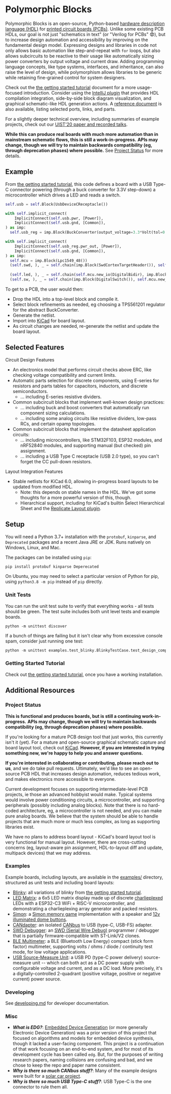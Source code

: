 # Polymorphic Blocks

Polymorphic Blocks is an open-source, Python-based [hardware description language (HDL)](https://en.wikipedia.org/wiki/Hardware_description_language) for [printed circuit boards (PCBs)](https://en.wikipedia.org/wiki/Printed_circuit_board).
Unlike some existing PCB HDLs, our goal is not just "schematics in text" (or "Verilog for PCBs" 😨), but to increase design automation and accessibility by improving on the fundamental design model.
Expressing designs and libraries in code not only allows basic automation like step-and-repeat with `for` loops, but also allows subcircuits to be reactive to their usage like automatically sizing power converters by output voltage and current draw.
Adding programming language concepts, like type systems, interfaces, and inheritance, can also raise the level of design, while polymorphism allows libraries to be generic while retaining fine-grained control for system designers.

Check out the [the getting started tutorial](getting-started.md) document for a more usage-focused introduction.
Consider using the [IntelliJ plugin](https://github.com/BerkeleyHCI/edg-ide) that provides HDL compilation integration, side-by-side block diagram visualization, and graphical schematic-like HDL generation actions. 
A [reference document](reference.md) is also available, listing selected ports, links, and parts.

For a slightly deeper technical overview, including summaries of example projects, check out our [UIST'20 paper and recorded talks](http://dx.doi.org/10.1145/3379337.3415860).

**While this can produce real boards with much more automation than in mainstream schematic flows, this is still a work-in-progress.**
**APIs may change, though we will try to maintain backwards compatibility (eg, through deprecation phases) where possible.**
See [Project Status](#project-status) for more details.


## Example
From [the getting started tutorial](getting-started.md), this code defines a board with a USB Type-C connector powering (through a buck converter for 3.3V step-down) a microcontroller which drives a LED and reads a switch.

```python
self.usb = self.Block(UsbDeviceCReceptacle())

with self.implicit_connect(
    ImplicitConnect(self.usb.pwr, [Power]),
    ImplicitConnect(self.usb.gnd, [Common]),
) as imp:
  self.usb_reg = imp.Block(BuckConverter(output_voltage=3.3*Volt(tol=0.05)))

with self.implicit_connect(
    ImplicitConnect(self.usb_reg.pwr_out, [Power]),
    ImplicitConnect(self.usb.gnd, [Common]),
) as imp:
  self.mcu = imp.Block(Lpc1549_48())
  (self.swd, ), _ = self.chain(imp.Block(SwdCortexTargetHeader()), self.mcu.swd)
     
  (self.led, ), _ = self.chain(self.mcu.new_io(DigitalBidir), imp.Block(IndicatorLed()))
  (self.sw, ), _ = self.chain(imp.Block(DigitalSwitch()), self.mcu.new_io(DigitalBidir))
```

To get to a PCB, the user would then:
- Drop the HDL into a top-level block and compile it.
- Select block refinements as needed, eg choosing a TPS561201 regulator for the abstract BuckConverter.
- Generate the netlist.
- Import into [KiCad](https://kicad-pcb.org/) for board layout.
- As circuit changes are needed, re-generate the netlist and update the board layout. 


## Selected Features
Circuit Design Features
- An electronics model that performs circuit checks above ERC, like checking voltage compatibility and current limits.
- Automatic parts selection for discrete components, using E-series for resistors and parts tables for capacitors, inductors, and discrete semiconductors.
  - ... including E-series resistive dividers.
- Common subcircuit blocks that implement well-known design practices:
  - ... including buck and boost converters that automatically run component sizing calculations.
  - ... including some analog circuits like resistive dividers, low-pass RCs, and certain opamp topologies.
- Common subcircuit blocks that implement the datasheet application circuits:
  - ... including microcontrollers, like STM32F103, ESP32 modules, and nRF52840 modules, and supporting manual (but checked) pin assignment.
  - ... including a USB Type C receptacle (USB 2.0 type), so you can't forget the CC pull-down resistors.

Layout Integration Features
- Stable netlists for KiCad 6.0, allowing in-progress board layouts to be updated from modified HDL.
  - Note: this depends on stable names in the HDL. We've got some thoughts for a more powerful version of this, though.
  - Hierarchical support, including for KiCad's builtin Select Hierarchical Sheet and the [Replicate Layout plugin](https://github.com/MitjaNemec/ReplicateLayout).


## Setup
You will need a Python 3.7+ installation with the `protobuf`, `kinparse`, and `Deprecated` packages and a recent Java JRE or JDK.
Runs natively on Windows, Linux, and Mac.

The packages can be installed using `pip`:
```python
pip install protobuf kinparse Deperecated
```
On Ubuntu, you may need to select a particular version of Python for pip, using `python3.8 -m pip` instead of `pip` directly.

### Unit Tests
You can run the unit test suite to verify that everything works - all tests should be green.
The test suite includes both unit level tests and example boards.

```
python -m unittest discover
```

If a bunch of things are failing but it isn't clear why from excessive console spam, consider just running one test:

```python
python -m unittest examples.test_blinky.BlinkyTestCase.test_design_complete
```

### Getting Started Tutorial
Check out [the getting started tutorial](getting-started.md), once you have a working installation.


## Additional Resources 

### Project Status
**This is functional and produces boards, but is still a continuing work-in-progress.**
**APIs may change, though we will try to maintain backwards compatibility (eg, through deprecation phases) where possible.**

If you're looking for a mature PCB design tool that just works, this currently isn't it (yet).
For a mature and open-source graphical schematic capture and board layout tool, check out [KiCad](https://kicad-pcb.org/).
**However, if you are interested in trying something new, we're happy to help you and answer questions.**

**If you're interested in collaborating or contributing, please reach out to us**, and we do take pull requests.
Ultimately, we'd like to see an open-source PCB HDL that increases design automation, reduces tedious work, and makes electronics more accessible to everyone. 

Current development focuses on supporting intermediate-level PCB projects, ie those an advanced hobbyist would make.
Typical systems would involve power conditioning circuits, a microcontroller, and supporting peripherals (possibly including analog blocks).
Note that there is no hard-coded architecture, eg, a microcontroller is not needed, and you can make pure analog boards.
We believe that the system should be able to handle projects that are much more or much less complex, as long as supporting libraries exist.

We have no plans to address board layout - KiCad's board layout tool is very functional for manual layout.
However, there are cross-cutting concerns (eg, layout-aware pin assignment, HDL-to-layout diff and update, multipack devices) that we may address.

### Examples
Example boards, including layouts, are available in the [examples/](examples/) directory, structured as unit tests and including board layouts:
- [Blinky](examples/test_blinky.py): all variations of blinky from [the getting started tutorial](getting-started.md).
- [LED Matrix](examples/test_ledmatrix.py): a 6x5 LED matrix display made up of discrete [charlieplexed](https://en.wikipedia.org/wiki/Charlieplexing) LEDs with a ESP32-C3 WiFi + RISC-V microcontroller, and demonstrating a charlieplexing array generator and packed resistors.
- [Simon](examples/test_simon.py): a [Simon memory game](https://en.wikipedia.org/wiki/Simon_(game)) implementation with a speaker and [12v illuminated dome buttons](https://www.sparkfun.com/products/9181).
- [CANdapter](examples/test_can_adapter.py): an isolated [CANbus](https://en.wikipedia.org/wiki/CAN_bus) to USB (type-C, USB-FS) adapter.
- [SWD Debugger](examples/test_debugger.py): an [SWD (Serial Wire Debug)](https://developer.arm.com/architectures/cpu-architecture/debug-visibility-and-trace/coresight-architecture/serial-wire-debug) programmer / debugger that is partially firmware-compatible with ST-Link/V2 clones.
- [BLE Multimeter](examples/test_multimeter.py): a BLE (Bluetooth Low Energy) compact (stick form factor) multimeter, supporting volts / ohms / diode / continuity test mode, for low voltage applications.
- [USB Source-Measure Unit](examples/test_usb_source_measure.py): a USB PD (type-C power delivery) source-measure unit -- which can both act as a DC power supply with configurable voltage and current, and as a DC load. More precisely, it's a digitally-controlled 2-quadrant (positive voltage, positive or negative current) power source.  


### Developing
See [developing.md](developing.md) for developer documentation.

### Misc
- **_What is EDG?_**:
  [Embedded Device Generation](https://dl.acm.org/doi/10.1145/3083157.3083159) (or more generally Electronic Device Generation) was a prior version of this project that focused on algorithms and models for embedded device synthesis, though it lacked a user-facing component.
  This project is a continuation of that work focusing on an end-to-end system, and for most of its development cycle has been called `edg`.
  But, for the purposes of writing research papers, naming collisions are confusing and bad, and we chose to keep the repo and paper name consistent.
- **_Why is there so much CANbus stuff?_**:
  Many of the example designs were built for a [solar car project](https://calsol.berkeley.edu/).  
- **_Why is there so much USB Type-C stuff?_**:
  USB Type-C is the one connector to rule them all.
